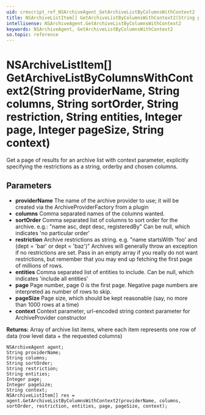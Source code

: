 ```yaml
---
uid: crmscript_ref_NSArchiveAgent_GetArchiveListByColumnsWithContext2
title: NSArchiveListItem[] GetArchiveListByColumnsWithContext2(String providerName, String columns, String sortOrder, String restriction, String entities, Integer page, Integer pageSize, String context)
intellisense: NSArchiveAgent.GetArchiveListByColumnsWithContext2
keywords: NSArchiveAgent, GetArchiveListByColumnsWithContext2
so.topic: reference
---
```


# NSArchiveListItem[] GetArchiveListByColumnsWithContext2(String providerName, String columns, String sortOrder, String restriction, String entities, Integer page, Integer pageSize, String context)

Get a page of results for an archive list with context parameter, explicitly specifying the restrictions as a string, orderby and chosen columns.

## Parameters

* **providerName** The name of the archive provider to use; it will be created via the ArchiveProviderFactory from a plugin
* **columns** Comma separated names of the columns wanted.
* **sortOrder** Comma separated list of columns to sort order for the archive. e.g.: "name asc, dept desc, registeredBy" Can be null, which indicates 'no particular order'
* **restriction** Archive restrictions as string. e.g. "name startsWith 'foo' and (dept = 'bar' or dept = 'baz')" Archives will generally throw an exception if no restrictions are set. Pass in an empty array if you really do not want restrictions, but remember that you may end up fetching the first page of millions of rows.
* **entities** Comma separated list of entities to include. Can be null, which indicates 'include all entities'
* **page** Page number, page 0 is the first page. Negative page numbers are interpreted as number of rows to skip.
* **pageSize** Page size, which should be kept reasonable (say, no more than 1000 rows at a time)
* **context** Context parameter, url-encoded string context parameter for ArchiveProvider constructor

**Returns:** Array of archive list items, where each item represents one row of data (row level data + the requested columns)

```crmscript
NSArchiveAgent agent;
String providerName;
String columns;
String sortOrder;
String restriction;
String entities;
Integer page;
Integer pageSize;
String context;
NSArchiveListItem[] res = agent.GetArchiveListByColumnsWithContext2(providerName, columns, sortOrder, restriction, entities, page, pageSize, context);
```

